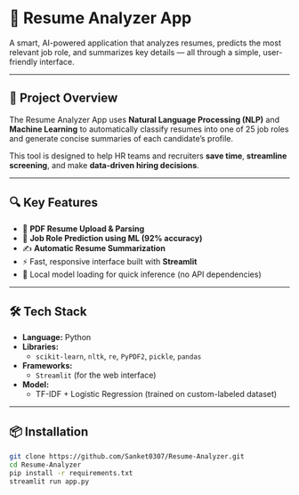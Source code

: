 # 📝 Resume Analyzer App

A smart, AI-powered application that analyzes resumes, predicts the most relevant job role, and summarizes key details — all through a simple, user-friendly interface.

---

## 🚀 Project Overview

The Resume Analyzer App uses **Natural Language Processing (NLP)** and **Machine Learning** to automatically classify resumes into one of 25 job roles and generate concise summaries of each candidate’s profile.

This tool is designed to help HR teams and recruiters **save time**, **streamline screening**, and make **data-driven hiring decisions**.

---

## 🔍 Key Features

- 📄 **PDF Resume Upload & Parsing**
- 🧠 **Job Role Prediction using ML (92% accuracy)**
- ✍️ **Automatic Resume Summarization**
- ⚡ Fast, responsive interface built with **Streamlit**
- 🔐 Local model loading for quick inference (no API dependencies)

---

## 🛠️ Tech Stack

- **Language:** Python  
- **Libraries:**  
  - `scikit-learn`, `nltk`, `re`, `PyPDF2`, `pickle`, `pandas`  
- **Frameworks:**  
  - `Streamlit` (for the web interface)  
- **Model:**  
  - TF-IDF + Logistic Regression (trained on custom-labeled dataset)

---

## 📦 Installation

```bash
git clone https://github.com/Sanket0307/Resume-Analyzer.git
cd Resume-Analyzer
pip install -r requirements.txt
streamlit run app.py
